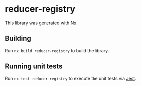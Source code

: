 # reducer-registry

This library was generated with [Nx](https://nx.dev).

## Building

Run `nx build reducer-registry` to build the library.

## Running unit tests

Run `nx test reducer-registry` to execute the unit tests via [Jest](https://jestjs.io).
